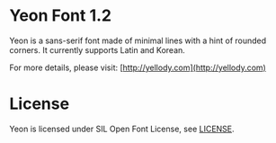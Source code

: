 Yeon Font 1.2
=============

Yeon is a sans-serif font made of minimal lines with a hint of rounded corners. It currently supports Latin and Korean.

For more details, please visit: [http://yellody.com](http://yellody.com)


License
=======

Yeon is licensed under SIL Open Font License, see [LICENSE](LICENSE).
